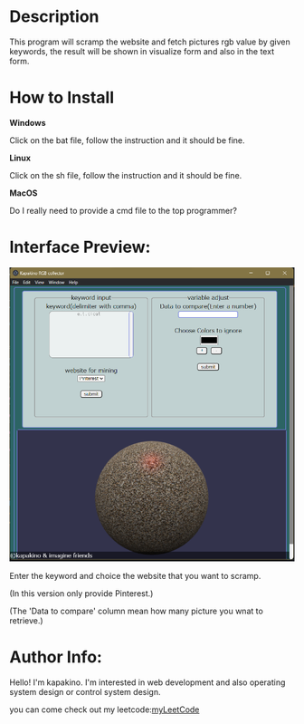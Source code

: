 <h1>Description</h1>
    <p>This program will scramp the website and fetch pictures rgb value by given keywords, the result will be shown in visualize form and also in the text form.</p>
<h1>How to Install</h1>
    <strong>Windows</strong>
        <p>Click on the bat file, follow the instruction and it should be fine.</p>
    <strong>Linux</strong>
        <p>Click on the sh file, follow the instruction and it should be fine.</p>
    <strong>MacOS</strong>
        <p>Do I really need to provide a cmd file to the top programmer?</p>
<h1>Interface Preview:</h1>
<img src="explain/interface.png" alt="Explain Picture"/>
<p>Enter the keyword and choice the website that you want to scramp.</p>
<p>(In this version only provide Pinterest.)</p>
<p>(The 'Data to compare' column mean how many picture you wnat to retrieve.)</p>
<h1>Author Info:</h1>
    <p>Hello! I'm kapakino. I'm interested in web development and also operating system design or control system design.</p>
    <p>you can come check out my leetcode:<a href="https://leetcode.com/kapakino/">myLeetCode</a></p>
